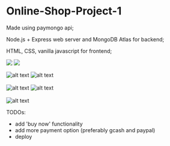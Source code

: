 # Online-Shop-Project-1


<p>Made using paymongo api;</p>
<p>Node.js + Express web server and MongoDB Atlas for backend;</p>
<p>HTML, CSS, vanilla javascript for frontend;</p>

<div width="100%">
   <img src="https://github.com/villanuevajamesfvillanueva/Online-Shop-Project-1/blob/main/public/images/for_readme/part1.gif?raw=true">
   <img src="https://github.com/villanuevajamesfvillanueva/Online-Shop-Project-1/blob/main/public/images/for_readme/part2.gif?raw=true">
</div>

![alt text](https://github.com/villanuevajamesfvillanueva/Online-Shop-Project-1/blob/main/public/images/for_readme/part1.gif?raw=true)
   ![alt text](https://github.com/villanuevajamesfvillanueva/Online-Shop-Project-1/blob/main/public/images/for_readme/part2.gif?raw=true)<br/><br/>
![alt text](https://github.com/villanuevajamesfvillanueva/Online-Shop-Project-1/blob/main/public/images/for_readme/part3.gif?raw=true)
![alt text](https://github.com/villanuevajamesfvillanueva/Online-Shop-Project-1/blob/main/public/images/for_readme/part4.gif?raw=true)<br/><br/>
![alt text](https://github.com/villanuevajamesfvillanueva/Online-Shop-Project-1/blob/main/public/images/for_readme/part5.gif?raw=true)<br/>

TODOs:
<ul>
  <li>add 'buy now' functionality</li>
  <li>add more payment option (preferably gcash and paypal)</li>
  <li>deploy</li>
<ul>
